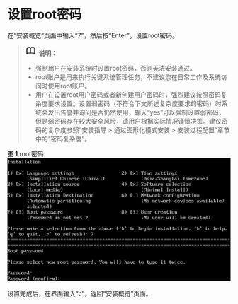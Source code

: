 # 设置root密码<a name="ZH-CN_TOPIC_0214071126"></a>

在“安装概览”页面中输入“7”，然后按“Enter”，设置root密码。

>![](public_sys-resources/icon-note.gif) **说明：**   
>-   强制用户在安装系统时设置root密码，否则无法安装通过。  
>-   root账户是用来执行关键系统管理任务，不建议您在日常工作及系统访问时使用root账户。  
>-   用户在设置root用户密码或者新创建用户密码时，强烈建议按照密码复杂度要求设置。设置弱密码（不符合下文所述复杂度要求的密码）时系统会发出告警并询问是否仍然使用，输入“yes”可以强制设置弱密码，但是弱密码存在较大安全风险，请用户根据实际情况谨慎决策。建议密码的复杂度参照“安装指导 \> 通过图形化模式安装 \> 安装过程配置”章节中的“密码复杂度”。  

**图 1**  root密码<a name="zh-cn_topic_0155778952_zh-cn_topic_0151920811_f125c609b7ef6419a8b412d185f727a6b"></a>  
![](figures/root密码-3.png "root密码-3")

设置完成后，在界面输入“c”，返回“安装概览”页面。

